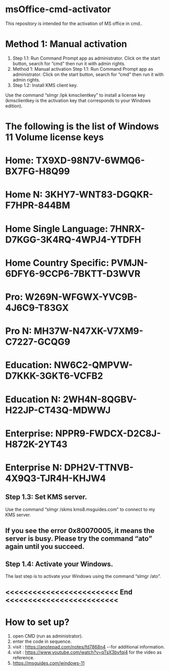 # msOffice-cmd-activator

This repository is intended for the activation of MS office in cmd..

# Method 1: Manual activation

1. Step 1.1: Run Command Prompt app as administrator.
Click on the start button, search for “cmd” then run it with admin rights.
2. Method 1: Manual activation
Step 1.1: Run Command Prompt app as administrator.
Click on the start button, search for “cmd” then run it with admin rights.
3. Step 1.2: Install KMS client key.

Use the command “slmgr /ipk kmsclientkey” to install a license key (kmsclientkey is the activation key that corresponds to your Windows edition).

# The following is the list of Windows 11 Volume license keys

# Home: TX9XD-98N7V-6WMQ6-BX7FG-H8Q99

# Home N: 3KHY7-WNT83-DGQKR-F7HPR-844BM

# Home Single Language: 7HNRX-D7KGG-3K4RQ-4WPJ4-YTDFH

# Home Country Specific: PVMJN-6DFY6-9CCP6-7BKTT-D3WVR

# Pro: W269N-WFGWX-YVC9B-4J6C9-T83GX

# Pro N: MH37W-N47XK-V7XM9-C7227-GCQG9

# Education: NW6C2-QMPVW-D7KKK-3GKT6-VCFB2

# Education N: 2WH4N-8QGBV-H22JP-CT43Q-MDWWJ

# Enterprise: NPPR9-FWDCX-D2C8J-H872K-2YT43

# Enterprise N: DPH2V-TTNVB-4X9Q3-TJR4H-KHJW4

## Step 1.3: Set KMS server.
Use the command “slmgr /skms kms8.msguides.com” to connect to my KMS server.


## If you see the error 0x80070005, it means the server is busy. Please try the command “ato” again until you succeed.
## Step 1.4: Activate your Windows.
The last step is to activate your Windows using the command “slmgr /ato”.
## <<<<<<<<<<<<<<<<<<<<<<<<< End <<<<<<<<<<<<<<<<<<<<<<<<<
# How to set up?


1. open CMD (run as administrator).
2. enter the code in sequence.
3. visit : <https://anotepad.com/notes/fd7868n4> --for additional information.
4. visit : <https://www.youtube.com/watch?v=qTsX3bvfqi4> for the video as reference.
5. <https://msguides.com/windows-11>
